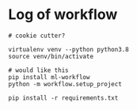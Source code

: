 # Log of workflow

    # cookie cutter?

    virtualenv venv --python python3.8
    source venv/bin/activate

    # would like this
    pip install ml-workflow
    python -m workflow.setup_project

    pip install -r requirements.txt






